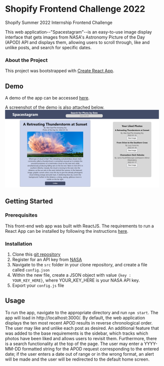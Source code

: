 # Shopify Frontend Challenge 2022
Shopify Summer 2022 Internship Frontend Challenge

This web application--"Spacestagram"--is an easy-to-use image display interface that gets images from NASA's Astronomy Picture of the Day (APOD) API and displays them, allowing users to scroll through, like and unlike posts, and search for specific dates.

### About the Project
This project was bootstrapped with [Create React App](https://github.com/facebook/create-react-app).

## Demo
A demo of the app can be accessed [here](https://jye-1243.github.io/Shopify-Frontend-Challenge-2022/).

A screenshot of the demo is also attached below.
![Screenshot of the interface](https://github.com/jye-1243/Shopify-Frontend-Challenge-2022/blob/main/DemoScreenshot.PNG)

## Getting Started

### Prerequisites
This front-end web app was built with ReactJS. The requirements to run a React App can be installed by following the instructions [here](https://www.techomoro.com/how-to-install-and-setup-a-react-app-on-windows-10/).

### Installation

1. Clone this [git repository](https://github.com/jye-1243/Shopify-Frontend-Challenge-2022)
2. Register for an API key from [NASA](https://api.nasa.gov/)
3. Navigate to the `src` folder in your clone repository, and create a file called `config.json`
4. Within the new file, create a JSON object with value `{key : YOUR_KEY_HERE}`, where YOUR_KEY_HERE is your NASA API key.
5. Export your `config.js` file

## Usage

To run the app, navigate to the appropriate directory and run `npm start`. The app will load in http://localhost:3000/.
By default, the web application displays the ten most recent APOD results in reverse chronological order. The user may like and unlike each post as desired. An additional feature that was added to the base requirements is the sidebar, which tracks which photos have been liked and allows users to revisit them. Furthermore, there is a search functionality at the top of the page. The user may enter a YYYY-MM-DD formatted string for the APOD request corresponding to the entered date; if the user enters a date out of range or in the wrong format, an alert will be made and the user will be redirected to the default home screen.



